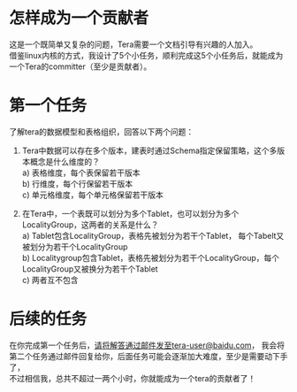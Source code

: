 # 怎样成为一个贡献者
这是一个既简单又复杂的问题，Tera需要一个文档引导有兴趣的人加入。  
借鉴linux内核的方式，我设计了5个小任务，顺利完成这5个小任务后，就能成为一个Tera的committer（至少是贡献者）。

# 第一个任务
了解tera的数据模型和表格组织，回答以下两个问题：  

1. Tera中数据可以存在多个版本，建表时通过Schema指定保留策略，这个多版本概念是什么维度的？  
a) 表格维度，每个表保留若干版本  
b) 行维度，每个行保留若干版本  
c) 单元格维度，每个单元格保留若干版本  

2. 在Tera中，一个表既可以划分为多个Tablet，也可以划分为多个LocalityGroup，这两者的关系是什么？  
a) Tablet包含LocalityGroup，表格先被划分为若干个Tablet， 每个Tabelt又被划分为若干个LocalityGroup  
b) Localitygroup包含Tablet，表格先被划分为若干个LocalityGroup，每个LocalityGroup又被换分为若干个Tablet  
c) 两者互不包含  

# 后续的任务
在你完成第一个任务后，请将解答通过邮件发至tera-user@baidu.com，
我会将第二个任务通过邮件回复给你，后面任务可能会逐渐加大难度，至少是需要动下手了，  
不过相信我，总共不超过一两个小时，你就能成为一个tera的贡献者了！
